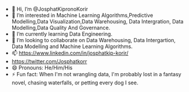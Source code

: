 - 👋 Hi, I’m @JosphatKipronoKorir
- 👀 I’m interested in Machine Learning Algorithms,Predictive Modelling,Data Visualization,Data Warehousing, Data Intergration, Data Modelling,Data Quality And Governance.
- 🌱 I’m currently learning Data Engineering.
- 💞️ I’m looking to collaborate on Data Warehousing, Data Intergartion, Data Modelling and Machine Learning Algorithms.
- 📫 https://www.linkedin.com/in/josphatkip-korir/ 
- https://twitter.com/Josphatkorr
- 😄 Pronouns: He/Him/His
- ⚡ Fun fact: When I'm not wrangling data, I'm probably lost in a fantasy novel, chasing waterfalls, or petting every dog I see.

<!---
JosphatKipronoKorir/JosphatKipronoKorir is a ✨ special ✨ repository because its `README.md` (this file) appears on your GitHub profile.
You can click the Preview link to take a look at your changes.
--->
